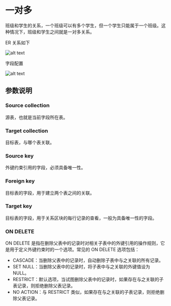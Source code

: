 # 一对多

班级和学生的关系，一个班级可以有多个学生，但一个学生只能属于一个班级。这种情况下，班级和学生之间就是一对多关系。

ER 关系如下

![alt text](https://nocobase-docs.oss-cn-beijing.aliyuncs.com/9475f044d123d28ac8e56a077411f8dc.png)

字段配置

![alt text](https://nocobase-docs.oss-cn-beijing.aliyuncs.com/a608ce54821172dad7e8ab760107ff4e.png)

## 参数说明

### Source collection

源表，也就是当前字段所在表。

### Target collection

目标表，与哪个表关联。

### Source key

外键约束引用的字段，必须具备唯一性。

### Foreign key

目标表的字段，用于建立两个表之间的关联。

### Target key

目标表的字段，用于关系区块的每行记录的查看，一般为具备唯一性的字段。

### ON DELETE

ON DELETE 是指在删除父表中的记录时对相关子表中的外键引用的操作规则，它是用于定义外键约束时的一个选项。常见的 ON DELETE 选项包括：

- CASCADE：当删除父表中的记录时，自动删除子表中与之关联的所有记录。
- SET NULL：当删除父表中的记录时，将子表中与之关联的外键值设为 NULL。
- RESTRICT：默认选项，当试图删除父表中的记录时，如果存在与之关联的子表记录，则拒绝删除父表记录。
- NO ACTION：与 RESTRICT 类似，如果存在与之关联的子表记录，则拒绝删除父表记录。
